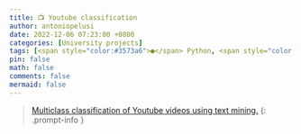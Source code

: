 ```yaml
---
title: 📺 Youtube classification
author: antoniopelusi
date: 2022-12-06 07:23:00 +0800
categories: [University projects]
tags: [<span style="color:#3573a6">●</span> Python, <span style="color:#da5b0c">●</span> Jupyter Notebook]
pin: false
math: false
comments: false
mermaid: false
---
```


[GithubLink]: https://github.com/antoniopelusi/youtube-classification

> [Multiclass classification of Youtube videos using text mining.][GithubLink]
{: .prompt-info }